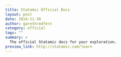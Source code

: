 ```yaml
---
title: Statamic Official Docs
layout: post
date: 2014-11-30
author: garethredfern
category: official
tags: ""
summary: >
  The official Statamic docs for your exploration.
preview_link: http://statamic.com/learn
---
```

